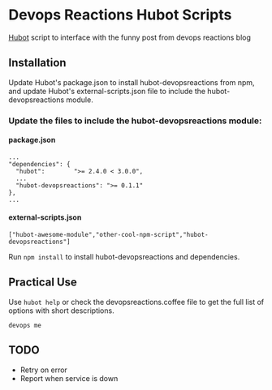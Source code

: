 Devops Reactions Hubot Scripts
==============================

[Hubot](http://hubot.github.com/) script to interface with the funny post from devops reactions blog

## Installation

Update Hubot's package.json to install hubot-devopsreactions from npm, and update Hubot's external-scripts.json file to include the hubot-devopsreactions module.

### Update the files to include the hubot-devopsreactions module:

#### package.json
    ...
    "dependencies": {
      "hubot":        ">= 2.4.0 < 3.0.0",
      ...
      "hubot-devopsreactions": ">= 0.1.1"
    },
    ...

#### external-scripts.json
    ["hubot-awesome-module","other-cool-npm-script","hubot-devopsreactions"]

Run `npm install` to install hubot-devopsreactions and dependencies.

## Practical Use

Use `hubot help` or check the devopsreactions.coffee file to get the full list of options with short descriptions. 

    devops me

## TODO

* Retry on error
* Report when service is down